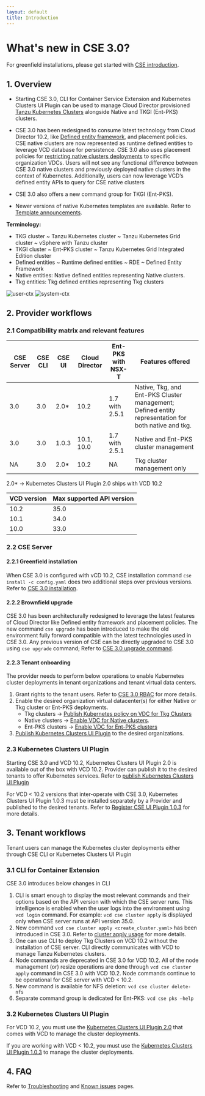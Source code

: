 ```yaml
---
layout: default
title: Introduction
---
```

# What's new in CSE 3.0?

For greenfield installations, please get started with [CSE introduction](INTRO.html).

<a name="overview"></a>
## 1. Overview
* Starting CSE 3.0, CLI for Container Service Extension and Kubernetes Clusters UI Plugin can be used to
manage Cloud Director provisioned [Tanzu Kubernetes Clusters](https://docs.vmware.com/en/VMware-Cloud-Director/10.2/VMware-Cloud-Director-Service-Provider-Admin-Portal-Guide/GUID-E9839D4E-3024-445E-9D08-372113CF6FE0.html)
 alongside Native and TKGI (Ent-PKS) clusters.

* CSE 3.0 has been redesigned to consume latest technology from Cloud Director 10.2, like [Defined entity framework](https://docs.vmware.com/en/VMware-Cloud-Director/10.2/VMware-Cloud-Director-Service-Provider-Admin-Portal-Guide/GUID-0749DEA0-08A2-4F32-BDD7-D16869578F96.html), 
and placement policies. CSE native clusters are now represented as runtime
defined entities to leverage VCD database for persistence. CSE 3.0 also uses
placement policies for [restricting native clusters deployments](TEMPLATE_MANAGEMENT.html#restrict_templates)
to specific organization VDCs. Users will not see any functional difference 
between CSE 3.0 native clusters and previously deployed native clusters in the 
context of Kubernetes. Additionally, users can now leverage VCD’s defined 
entity APIs to query for CSE native clusters

* CSE 3.0 also offers a new command group for TKGI (Ent-PKS).

* Newer versions of native Kubernetes templates are available. 
Refer to [Template announcements](TEMPLATE_ANNOUNCEMENTS.html).

**Terminology:**
* TKG cluster ~ Tanzu Kubernetes  cluster ~ Tanzu Kubernetes Grid cluster ~ vSphere with Tanzu cluster
* TKGI cluster ~ Ent-PKS cluster ~ Tanzu Kubernetes Grid Integrated Edition cluster
* Defined entities ~ Runtime defined entities ~ RDE ~ Defined Entity Framework
* Native entities: Native defined entities representing Native clusters.
* Tkg entities: Tkg defined entities representing Tkg clusters

![user-ctx](img/cse30-user-ctx.png)
![system-ctx](img/cse30-system-ctx.png)

<a name="provider-workflows"></a>
## 2. Provider workflows

<a name="cse30-compatibility-matrix"></a>
### 2.1 Compatibility matrix and relevant features

| CSE Server | CSE CLI | CSE UI | Cloud Director | Ent-PKS with NSX-T | Features offered                                                                                    |
|------------|---------|--------|----------------|--------------------|-----------------------------------------------------------------------------------------------------|
| 3.0        | 3.0     | 2.0*   | 10.2           | 1.7 with 2.5.1     | Native, Tkg, and Ent-PKS Cluster management; Defined entity representation for both native and tkg. |
| 3.0        | 3.0     | 1.0.3  | 10.1, 10.0     | 1.7 with 2.5.1     | Native and Ent-PKS cluster management                                                               |
| NA         | 3.0     | 2.0*   | 10.2           | NA                 | Tkg cluster management only                                                                         |

2.0* -> Kubernetes Clusters UI Plugin 2.0 ships with VCD 10.2

| VCD version | Max supported API version |
|-------------|---------------------------|
| 10.2        | 35.0                      |
| 10.1        | 34.0                      |
| 10.0        | 33.0                      |

### 2.2 CSE Server
#### 2.2.1 Greenfield installation
When CSE 3.0 is configured with vCD 10.2, CSE installation command
`cse install -c config.yaml` does two additional steps over previous versions. 
Refer to [CSE 3.0 installation](CSE_SERVER_MANAGEMENT.html#cse30-greenfield).

#### 2.2.2 Brownfield upgrade
CSE 3.0 has been architecturally redesigned to leverage the latest features of
Cloud Director like Defined entity framework and placement policies. The new
command `cse upgrade` has been introduced to make the old environment fully
forward compatible with the latest technologies used in CSE 3.0. Any previous
version of CSE can be directly upgraded to CSE 3.0 using `cse upgrade` command;
Refer to [CSE 3.0 upgrade command](CSE_SERVER_MANAGEMENT.html#cse30-upgrade-cmd).

#### 2.2.3 Tenant onboarding
The provider needs to perform below operations to enable Kubernetes cluster
deployments in tenant organizations and tenant virtual data centers.
1. Grant rights to the tenant users. Refer to [CSE 3.0 RBAC](RBAC.html#DEF-RBAC)
for more details.
2. Enable the desired organization virtual datacenter(s) for either Native or
Tkg cluster or Ent-PKS deployments.
    * Tkg clusters → [Publish Kubernetes policy on VDC for Tkg Clusters](https://docs.vmware.com/en/VMware-Cloud-Director/10.2/VMware-Cloud-Director-Service-Provider-Admin-Portal-Guide/GUID-E9839D4E-3024-445E-9D08-372113CF6FE0.html)
    * Native clusters → [Enable VDC for Native clusters](TEMPLATE_MANAGEMENT.html#restrict_templates).
    * Ent-PKS clusters → [Enable VDC for Ent-PKS clusters](ENT_PKS.html#cse-commands)
3. [Publish Kubernetes Clusters UI Plugin](https://docs.vmware.com/en/VMware-Cloud-Director/10.2/VMware-Cloud-Director-Service-Provider-Admin-Portal-Guide/GUID-A1910FF9-B2CF-49DD-B031-D1245E8740AE.html)
to the desired organizations.

### 2.3 Kubernetes Clusters UI Plugin
Starting CSE 3.0 and VCD 10.2, Kubernetes Clusters UI Plugin 2.0 is available
out of the box with VCD 10.2. Provider can publish it to the desired tenants
to offer Kubernetes services. Refer to [publish Kubernetes Clusters UI Plugin](https://docs.vmware.com/en/VMware-Cloud-Director/10.2/VMware-Cloud-Director-Service-Provider-Admin-Portal-Guide/GUID-A1910FF9-B2CF-49DD-B031-D1245E8740AE.html)

For VCD < 10.2 versions that inter-operate with CSE 3.0, Kubernetes Clusters UI Plugin 1.0.3 must be installed separately by a Provider and published to the desired tenants.
Refer to [Register CSE UI Plugin 1.0.3](CSE_UI_PLUGIN.html) for more details.

<a name="tenant-workflows"></a>
## 3. Tenant workflows
Tenant users can manage the Kubernetes cluster deployments either through 
CSE CLI or Kubernetes Clusters UI Plugin

### 3.1 CLI for Container Extension
CSE 3.0 introduces below changes in CLI

1. CLI is smart enough to display the most relevant commands and their options 
based on the API version with which the CSE server runs. This intelligence is 
enabled when the user logs into the environment using `vcd login` command. 
For example: `vcd cse cluster apply` is displayed only when CSE server runs at API version 35.0.
2. New command `vcd cse cluster apply <create_cluster.yaml>` has been introduced
 in CSE 3.0. Refer to [cluster apply usage](CLUSTER_MANAGEMENT.html#cse30_cluster_apply) for more details.
3. One can use CLI to deploy Tkg Clusters on VCD 10.2 without the installation 
of CSE server. CLI directly communicates with VCD to manage Tanzu Kubernetes clusters.
4. Node commands are deprecated in CSE 3.0 for VCD 10.2. All of the node 
management (or) resize operations are done through `vcd cse cluster apply` 
command in CSE 3.0 with VCD 10.2. Node commands continue to be operational for 
CSE server with VCD < 10.2.
5. New command is available for NFS deletion: `vcd cse cluster delete-nfs`
6. Separate command group is dedicated for Ent-PKS: `vcd cse pks –help`

### 3.2 Kubernetes Clusters UI Plugin

For VCD 10.2, you must use the [Kubernetes Clusters UI Plugin 2.0](https://docs.vmware.com/en/VMware-Cloud-Director/10.2/VMware-Cloud-Director-Service-Provider-Admin-Portal-Guide/GUID-A1910FF9-B2CF-49DD-B031-D1245E8740AE.html
) that comes with VCD to manage the cluster deployments.

If you are working with VCD < 10.2, you must use the [Kubernetes Clusters UI
Plugin 1.0.3](CSE_UI_PLUGIN.html) to manage the cluster deployments.

<a name="faq"></a>
## 4. FAQ
Refer to [Troubleshooting](TROUBLESHOOTING.html) and [Known issues](KNOWN_ISSUES.html) pages.
